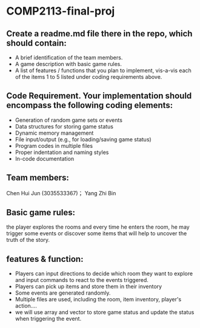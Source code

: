 # COMP2113-final-proj
## Create a readme.md file there in the repo, which should contain:
- A brief identification of the team members.
- A game description with basic game rules.
- A list of features / functions that you plan to implement, vis-a-vis each of the items 1 to 5 listed under coding requirements above.
## Code Requirement. Your implementation should encompass the following coding elements:
- Generation of random game sets or events
- Data structures for storing game status
- Dynamic memory management
- File input/output (e.g., for loading/saving game status)
- Program codes in multiple files
- Proper indentation and naming styles
- In-code documentation
## Team members: 
Chen Hui Jun (3035533367)；
Yang Zhi Bin 
## Basic game rules: 
the player explores the rooms and every time he enters the room, he may trigger some events or discover some items that will help to uncover the truth of the story.
## features & function:
- Players can input directions to decide which room they want to explore and input commands to react to the events triggered.
- Players can pick up items and store them in their inventory
- Some events are generated randomly.
- Multiple files are used, including the room, item inventory, player's action....
- we will use array and vector to store game status and update the status when triggering the event.
